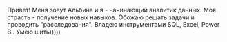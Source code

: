 Привет! Меня зовут Альбина и я - начинающий аналитик данных.
Моя страсть - получение новых навыков. 
Обожаю решать задачи и проводить "расследования".
Владею инструментами SQL, Excel, Power BI.
Умею шить)))))
